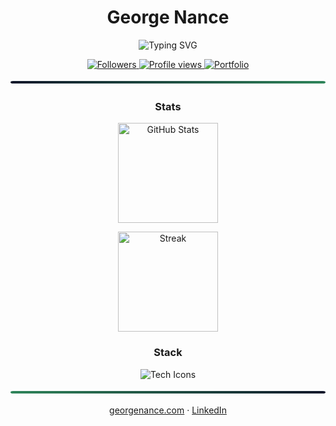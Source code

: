 <!-- Header -->
<h1 align="center">George Nance</h1>

<p align="center">
  <img src="https://readme-typing-svg.demolab.com?font=Inter&weight=600&size=20&pause=1200&center=true&vCenter=true&width=520&lines=Full+Stack+Web+Dev;TypeScript+%7C+Laravel+%7C+Vue;Clean+APIs.+Fast+shipping." alt="Typing SVG" />
</p>

<p align="center">
  <a href="https://github.com/GeorgeNance?tab=followers">
    <img src="https://img.shields.io/github/followers/GeorgeNance?style=social" alt="Followers" />
  </a>
  <a href="https://github.com/GeorgeNance">
    <img src="https://komarev.com/ghpvc/?username=GeorgeNance&color=0f172a" alt="Profile views" />
  </a>
  <a href="https://georgenance.com">
    <img src="https://img.shields.io/badge/Portfolio-georgenance.com-0f172a?style=flat&labelColor=0f172a&logoColor=white" alt="Portfolio" />
  </a>
</p>

<!-- Divider -->
<p align="center">
  <svg width="100%" height="12">
    <defs>
      <linearGradient id="g" x1="0" x2="1">
        <stop offset="0%" stop-color="#0f172a"/>
        <stop offset="100%" stop-color="#2f855a"/>
      </linearGradient>
    </defs>
    <rect x="0" y="4" width="100%" height="4" fill="url(#g)" rx="4"/>
  </svg>
</p>

<!-- Stats -->
<h3 align="center">Stats</h3>

<p align="center">
  <picture>
    <source
      srcset="https://github-readme-stats.vercel.app/api?username=GeorgeNance&show_icons=true&hide_border=true&rank_icon=github&theme=transparent"
      media="(prefers-color-scheme: dark)">
    <img height="160" src="https://github-readme-stats.vercel.app/api?username=GeorgeNance&show_icons=true&hide_border=true&rank_icon=github" alt="GitHub Stats" />
  </picture>

</p>

<p align="center">
  <picture>
    <source
      srcset="https://streak-stats.demolab.com?user=GeorgeNance&hide_border=true&theme=transparent"
      media="(prefers-color-scheme: dark)">
    <img height="160" src="https://streak-stats.demolab.com?user=GeorgeNance&hide_border=true" alt="Streak" />
  </picture>
</p>

<!-- Tech icons -->
<h3 align="center">Stack</h3>
<p align="center">
  <img src="https://skillicons.dev/icons?i=ts,nest,php,laravel,vue,tailwind,postgres,mysql,redis,docker,aws,unity&perline=6" alt="Tech Icons" />
</p>



<!-- Footer divider -->
<p align="center">
  <svg width="100%" height="12">
    <defs>
      <linearGradient id="g2" x1="0" x2="1">
        <stop offset="0%" stop-color="#2f855a"/>
        <stop offset="100%" stop-color="#0f172a"/>
      </linearGradient>
    </defs>
    <rect x="0" y="4" width="100%" height="4" fill="url(#g2)" rx="4"/>
  </svg>
</p>

<p align="center">
  <a href="https://georgenance.com">georgenance.com</a> ·
  <a href="https://www.linkedin.com/in/GeorgeNance">LinkedIn</a>
</p>
